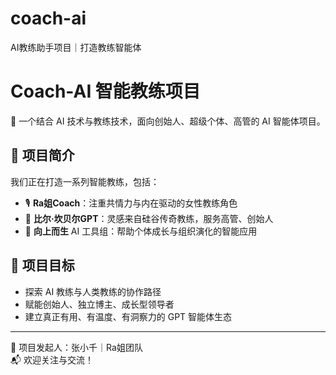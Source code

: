 # coach-ai
AI教练助手项目｜打造教练智能体
# Coach-AI 智能教练项目

🎯 一个结合 AI 技术与教练技术，面向创始人、超级个体、高管的 AI 智能体项目。

## 🔧 项目简介

我们正在打造一系列智能教练，包括：

- 🎙️ **Ra姐Coach**：注重共情力与内在驱动的女性教练角色
- 🧠 **比尔·坎贝尔GPT**：灵感来自硅谷传奇教练，服务高管、创始人
- 🌱 **向上而生** AI 工具组：帮助个体成长与组织演化的智能应用

## 🧩 项目目标

- 探索 AI 教练与人类教练的协作路径
- 赋能创始人、独立博主、成长型领导者
- 建立真正有用、有温度、有洞察力的 GPT 智能体生态

---

👤 项目发起人：张小千｜Ra姐团队  
📬 欢迎关注与交流！
